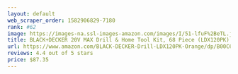 ```yaml
---
layout: default 
﻿web_scraper_order: 1582906829-7180
rank: #62
image: https://images-na.ssl-images-amazon.com/images/I/51-lfuF%2BeTL.jpg
title: BLACK+DECKER 20V MAX Drill & Home Tool Kit, 68 Piece (LDX120PK)
url: https://www.amazon.com/BLACK-DECKER-Drill-LDX120PK-Orange/dp/B00C625KVE/ref=zg_mw_hi_62?_encoding=UTF8&psc=1&refRID=DCHN01BKZ4RN4FT7PJ7H
reviews: 4.4 out of 5 stars
price: $87.35 
---
```


